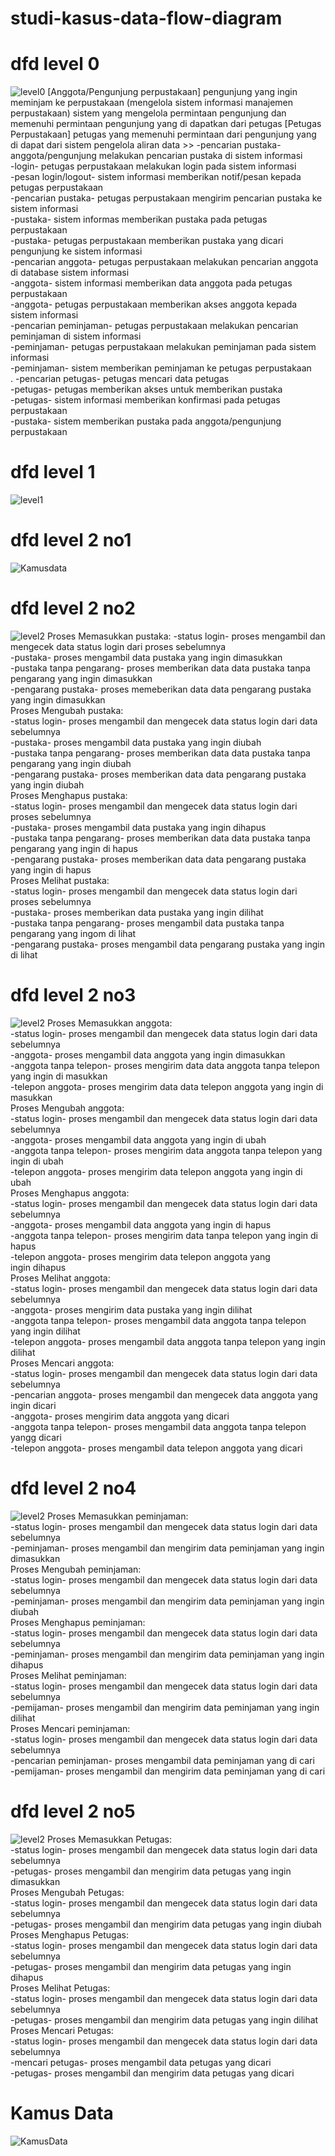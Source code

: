 # studi-kasus-data-flow-diagram
# dfd level 0
![level0](img/Level0.jpg)
[Anggota/Pengunjung perpustakaan]
pengunjung yang ingin meminjam ke perpustakaan
(mengelola sistem informasi manajemen perpustakaan)
sistem yang mengelola permintaan pengunjung dan memenuhi permintaan pengunjung yang di dapatkan dari petugas
[Petugas Perpustakaan]
petugas yang memenuhi permintaan dari pengunjung yang di dapat dari sistem pengelola
aliran data >>
-pencarian pustaka- anggota/pengunjung melakukan pencarian pustaka di sistem informasi<br>
-login- petugas perpustakaan melakukan login pada sistem informasi<br>
-pesan login/logout- sistem informasi memberikan notif/pesan kepada petugas perpustakaan<br>
-pencarian pustaka- petugas perpustakaan mengirim pencarian pustaka ke sistem informasi<br>
-pustaka- sistem informas memberikan pustaka pada petugas perpustakaan<br>
-pustaka- petugas perpustakaan memberikan pustaka yang dicari pengunjung ke sistem informasi<br>
-pencarian anggota- petugas perpustakaan melakukan pencarian anggota di database sistem informasi<br>
-anggota- sistem informasi memberikan data anggota pada petugas perpustakaan<br>
-anggota- petugas perpustakaan memberikan akses anggota kepada sistem informasi<br>
-pencarian peminjaman- petugas perpustakaan melakukan pencarian peminjaman di sistem informasi<br>
-peminjaman- petugas perpustakaan melakukan peminjaman pada sistem informasi<br>
-peminjaman- sistem memberikan peminjaman ke petugas perpustakaan<br>.
-pencarian petugas- petugas mencari data petugas<br>
-petugas- petugas memberikan akses untuk memberikan pustaka<br>
-petugas- sistem informasi memberikan konfirmasi pada petugas perpustakaan<br>
-pustaka- sistem memberikan pustaka pada anggota/pengunjung perpustakaan<br>

# dfd level 1
![level1](img/Level1.jpg)
# dfd level 2 no1
![Kamusdata](img/Level2no1.png)
# dfd level 2 no2
![level2](img/level2no2.png)
Proses Memasukkan pustaka:
-status login- proses mengambil dan mengecek data status login dari proses sebelumnya<br>
-pustaka- proses mengambil data pustaka yang ingin dimasukkan<br>
-pustaka tanpa pengarang- proses memberikan data data pustaka tanpa pengarang yang ingin dimasukkan<br>
-pengarang pustaka- proses memeberikan data data pengarang pustaka yang ingin dimasukkan<br>
Proses Mengubah pustaka:<br>
-status login- proses mengambil dan mengecek data status login dari data sebelumnya<br>
-pustaka- proses mengambil data pustaka yang ingin diubah<br>
-pustaka tanpa pengarang- proses memberikan data data pustaka tanpa pengarang yang ingin diubah<br>
-pengarang pustaka- proses memberikan data data pengarang pustaka yang ingin diubah<br>
Proses Menghapus pustaka:<br>
-status login- proses mengambil dan mengecek data status login dari proses sebelumnya<br>
-pustaka- proses mengambil data pustaka yang ingin dihapus<br>
-pustaka tanpa pengarang- proses memberikan data data pustaka tanpa pengarang yang ingin di hapus<br>
-pengarang pustaka- proses memberikan data data pengarang pustaka yang ingin di hapus<br>
Proses Melihat pustaka:<br>
-status login- proses mengambil dan mengecek data status login dari proses sebelumnya<br>
-pustaka- proses memberikan data pustaka yang ingin dilihat<br>
-pustaka tanpa pengarang- proses mengambil data pustaka tanpa pengarang yang ingom di lihat<br>
-pengarang pustaka- proses mengambil data pengarang pustaka yang ingin di lihat<br>
# dfd level 2 no3
![level2](img/level2no3.png)
Proses Memasukkan anggota:<br>
-status login- proses mengambil dan mengecek data status login dari data sebelumnya<br>
-anggota- proses mengambil data anggota yang ingin dimasukkan<br>
-anggota tanpa telepon- proses mengirim data data anggota tanpa telepon yang ingin di masukkan<br>
-telepon anggota- proses mengirim data data telepon anggota yang ingin di masukkan<br>
Proses Mengubah anggota:<br>
-status login- proses mengambil dan mengecek data status login dari data sebelumnya<br>
-anggota- proses mengambil data anggota yang ingin di ubah <br>-anggota tanpa telepon- proses mengirim data anggota tanpa telepon yang ingin di ubah<br>
-telepon anggota- proses mengirim data telepon anggota yang ingin di ubah<br>
Proses Menghapus anggota:<br>
-status login- proses mengambil dan mengecek data status login dari data sebelumnya<br>
-anggota- proses mengambil data anggota yang ingin di hapus<br>
-anggota tanpa telepon- proses mengirim data tanpa telepon yang ingin di hapus<br>
-telepon anggota- proses mengirim data telepon anggota yang <br>ingin dihapus<br>
Proses Melihat anggota:<br>
-status login- proses mengambil dan mengecek data status login dari data sebelumnya<br>
-anggota- proses mengirim data pustaka yang ingin dilihat<br>
-anggota tanpa telepon- proses mengambil data anggota tanpa telepon yang ingin dilihat<br>
-telepon anggota- proses mengambil data anggota tanpa telepon yang ingin dilihat<br>
Proses Mencari anggota:<br>
-status login- proses mengambil dan mengecek data status login dari data sebelumnya<br>
-pencarian anggota- proses mengambil dan mengecek data anggota yang ingin dicari<br>
-anggota- proses mengirim data anggota yang dicari<br>
-anggota tanpa telepon- proses mengambil data anggota tanpa telepon yangg dicari<br>
-telepon anggota- proses mengambil data telepon anggota yang dicari<br>
# dfd level 2 no4
![level2](img/level2no4.jpg)
Proses Memasukkan peminjaman:<br>
-status login- proses mengambil dan mengecek data status login dari data sebelumnya<br>
-peminjaman- proses mengambil dan mengirim data peminjaman yang ingin dimasukkan<br>
Proses Mengubah peminjaman:<br>
-status login- proses mengambil dan mengecek data status login dari data sebelumnya<br>
-peminjaman- proses mengambil dan mengirim data peminjaman yang ingin diubah<br>
Proses Menghapus peminjaman:<br>
-status login- proses mengambil dan mengecek data status login dari data sebelumnya<br>
-peminjaman- proses mengambil dan mengirim data peminjaman yang ingin dihapus<br>
Proses Melihat peminjaman:<br>
-status login- proses mengambil dan mengecek data status login dari data sebelumnya<br>
-pemijaman- proses mengambil dan mengirim data peminjaman yang ingin dilihat<br>
Proses Mencari peminjaman:<br>
-status login- proses mengambil dan mengecek data status login dari data sebelumnya<br>
-pencarian peminjaman- proses mengambil data peminjaman yang di cari<br>
-pemijaman- proses mengambil dan mengirim data peminjaman yang di cari<br>
# dfd level 2 no5
![level2](img/level2no5.jpg)
Proses Memasukkan Petugas:<br>
-status login- proses mengambil dan mengecek data status login dari data sebelumnya<br>
-petugas- proses mengambil dan mengirim data petugas yang ingin dimasukkan<br>
Proses Mengubah Petugas:<br>
-status login- proses mengambil dan mengecek data status login dari data sebelumnya<br>
-petugas- proses mengambil dan mengirim data petugas yang ingin diubah<br>
Proses Menghapus Petugas:<br>
-status login- proses mengambil dan mengecek data status login dari data sebelumnya<br>
-petugas- proses mengambil dan mengirim data petugas yang ingin dihapus<br>
Proses Melihat Petugas:<br>
-status login- proses mengambil dan mengecek data status login dari data sebelumnya<br>
-petugas- proses mengambil dan mengirim data petugas yang ingin dilihat<br>
Proses Mencari Petugas:<br>
-status login- proses mengambil dan mengecek data status login dari data sebelumnya<br>
-mencari petugas- proses mengambil data petugas yang dicari<br>
-petugas- proses mengambil dan mengirim data petugas yang dicari<br>
# Kamus Data 
![KamusData](img/Kamusdata.jpg)